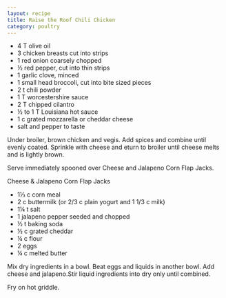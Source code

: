 ```yaml
---
layout: recipe
title: Raise the Roof Chili Chicken
category: poultry
---
```

- 4 T olive oil
- 3 chicken breasts cut into strips
- 1 red onion coarsely chopped
- ½ red pepper, cut into thin strips
- 1 garlic clove, minced
- 1 small head broccoli, cut into bite sized pieces
- 2 t chili powder
- 1 T worcestershire sauce
- 2 T chipped cilantro
- ½ to 1 T Louisiana hot sauce
- 1 c grated mozzarella or cheddar cheese
- salt and pepper to taste
  
Under broiler, brown chicken and vegis. Add spices and combine until evenly coated. Sprinkle with cheese and eturn to broiler until cheese melts and is lightly brown. 

Serve immediately spooned over Cheese and Jalapeno Corn Flap Jacks.


Cheese & Jalapeno Corn Flap Jacks

- 1⅓ c corn meal
- 2 c buttermilk (or 2/3 c plain yogurt and 1 1/3 c milk)
- 1¼ t salt
- 1 jalapeno pepper seeded and chopped
- ½ t baking soda
- ½ c grated cheddar
- ¼ c flour
- 2 eggs
- ¼ c melted butter

Mix dry ingredients in a bowl. Beat eggs and liquids in another bowl. Add cheese and jalapeno.Stir liquid ingredients into dry only until combined. 

Fry on hot griddle.
